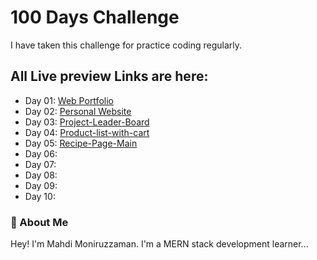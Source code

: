 
# 100 Days Challenge

I have taken this challenge for practice coding regularly.


## All Live preview Links are here:

- Day 01: [Web Portfolio](https://dev-mahdimonir.github.io/Web-Portfolio/)
- Day 02: [Personal Website](https://dev-mahdimonir.github.io/personal-website/)
- Day 03: [Project-Leader-Board](https://dev-mahdimonir.github.io/Project-Leader-board/)
- Day 04: [Product-list-with-cart](https://dev-mahdimonir.github.io/Product-List-With-Cart/)
- Day 05: [Recipe-Page-Main](https://dev-mahdimonir.github.io/Recipe-Page-Main/)
- Day 06: 
- Day 07: 
- Day 08: 
- Day 09: 
- Day 10: 


### 🚀 About Me
Hey! I'm Mahdi Moniruzzaman. I'm a MERN stack development learner...

